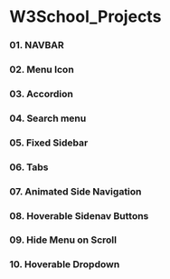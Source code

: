 ﻿# W3School_Projects
### 01. NAVBAR
### 02. Menu Icon
### 03. Accordion
### 04. Search menu
### 05. Fixed Sidebar
### 06. Tabs
### 07. Animated Side Navigation
### 08. Hoverable Sidenav Buttons
### 09. Hide Menu on Scroll
### 10. Hoverable Dropdown

